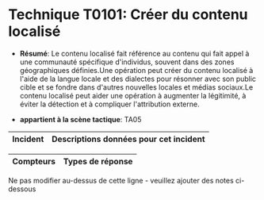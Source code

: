 # Technique T0101: Créer du contenu localisé

* **Résumé**: Le contenu localisé fait référence au contenu qui fait appel à une communauté spécifique d'individus, souvent dans des zones géographiques définies.Une opération peut créer du contenu localisé à l'aide de la langue locale et des dialectes pour résonner avec son public cible et se fondre dans d'autres nouvelles locales et médias sociaux.Le contenu localisé peut aider une opération à augmenter la légitimité, à éviter la détection et à compliquer l'attribution externe.

* **appartient à la scène tactique**: TA05


|Incident |Descriptions données pour cet incident |
|-------- |-------------------- |



|Compteurs |Types de réponse |
|-------- |-------------- |


Ne pas modifier au-dessus de cette ligne - veuillez ajouter des notes ci-dessous